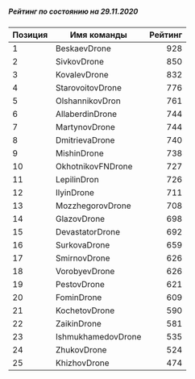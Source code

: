 ##### Рейтинг по состоянию на 29.11.2020

Позиция|Имя команды|Рейтинг
---|---|---:
1|BeskaevDrone|928
2|SivkovDrone|850
3|KovalevDrone|832
4|StarovoitovDrone|776
5|OlshannikovDron|761
6|AllaberdinDrone|744
7|MartynovDrone|744
8|DmitrievaDrone|740
9|MishinDrone|738
10|OkhotnikovFNDrone|727
11|LepilinDron|726
12|IlyinDrone|711
13|MozzhegorovDrone|708
14|GlazovDrone|698
15|DevastatorDrone|692
16|SurkovaDrone|659
17|SmirnovDrone|626
18|VorobyevDrone|626
19|PestovDrone|621
20|FominDrone|609
21|KochetovDrone|590
22|ZaikinDrone|581
23|IshmukhamedovDrone|535
24|ZhukovDrone|524
25|KhizhovDrone|474
